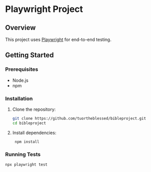 # Playwright Project

## Overview

This project uses [Playwright](https://playwright.dev/) for end-to-end testing.

## Getting Started

### Prerequisites

- Node.js
- npm

### Installation

1. Clone the repository:

   ```sh
   git clone https://github.com/tuortheblessed/bibleproject.git
   cd bibleproject

2. Install dependencies:

        npm install

### Running Tests

    npx playwright test
